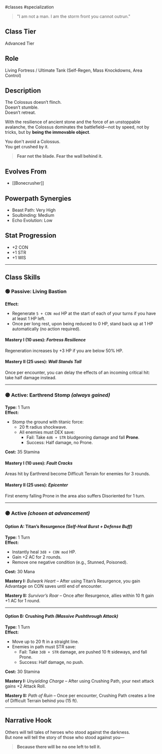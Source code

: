 #classes #specialization 

> "I am not a man. I am the storm front you cannot outrun."

## Class Tier  
Advanced Tier

## Role  
Living Fortress / Ultimate Tank (Self-Regen, Mass Knockdowns, Area Control)

## Description  
The Colossus doesn’t flinch.  
Doesn’t stumble.  
Doesn’t retreat.

With the resilience of ancient stone and the force of an unstoppable avalanche, the Colossus dominates the battlefield—not by speed, not by tricks, but by **being the immovable object**.

You don't avoid a Colossus.  
You get crushed by it.

> **Fear not the blade. Fear the wall behind it.**

## Evolves From  
- [[Bonecrusher]]

## Powerpath Synergies  
- Beast Path: Very High  
- Soulbinding: Medium  
- Echo Evolution: Low

## Stat Progression  
- +2 CON  
- +1 STR  
- +1 WIS

---

## Class Skills

### 🟢 Passive: **Living Bastion**  
**Effect:**  
- Regenerate `5 + CON mod` HP at the start of each of your turns if you have at least 1 HP left.  
- Once per long rest, upon being reduced to 0 HP, stand back up at 1 HP automatically (no action required).

#### Mastery I (10 uses): *Fortress Resilience*  
Regeneration increases by +3 HP if you are below 50% HP.

#### Mastery II (25 uses): *Wall Stands Tall*  
Once per encounter, you can delay the effects of an incoming critical hit: take half damage instead.

---

### 🟣 Active: **Earthrend Stomp** *(always gained)*  
**Type:** 1 Turn  
**Effect:**  
- Stomp the ground with titanic force:  
  - 20 ft radius shockwave.  
  - All enemies must DEX save:  
    - Fail: Take `4d6 + STR` bludgeoning damage and fall **Prone**.  
    - Success: Half damage, no Prone.

**Cost:** 35 Stamina

#### Mastery I (10 uses): *Fault Cracks*  
Areas hit by Earthrend become Difficult Terrain for enemies for 3 rounds.

#### Mastery II (25 uses): *Epicenter*  
First enemy falling Prone in the area also suffers Disoriented for 1 turn.

---

### 🟣 Active *(chosen at advancement)*

#### Option A: **Titan’s Resurgence** *(Self-Heal Burst + Defense Buff)*  
**Type:** 1 Turn  
**Effect:**  
- Instantly heal `3d8 + CON mod` HP.  
- Gain +2 AC for 2 rounds.  
- Remove one negative condition (e.g., Stunned, Poisoned).

**Cost:** 30 Mana

**Mastery I:** *Bulwark Heart* – After using Titan’s Resurgence, you gain Advantage on CON saves until end of encounter.

**Mastery II:** *Survivor’s Roar* – Once after Resurgence, allies within 10 ft gain +1 AC for 1 round.

---

#### Option B: **Crushing Path** *(Massive Pushthrough Attack)*  
**Type:** 1 Turn  
**Effect:**  
- Move up to 20 ft in a straight line.  
- Enemies in path must STR save:  
  - Fail: Take `3d8 + STR` damage, are pushed 10 ft sideways, and fall Prone.  
  - Success: Half damage, no push.

**Cost:** 30 Stamina

**Mastery I:** *Unyielding Charge* – After using Crushing Path, your next attack gains +2 Attack Roll.

**Mastery II:** *Path of Ruin* – Once per encounter, Crushing Path creates a line of Difficult Terrain behind you (15 ft).

---

## Narrative Hook  
Others will tell tales of heroes who stood against the darkness.  
But none will tell the story of those who stood against you—  
> **Because there will be no one left to tell it.**